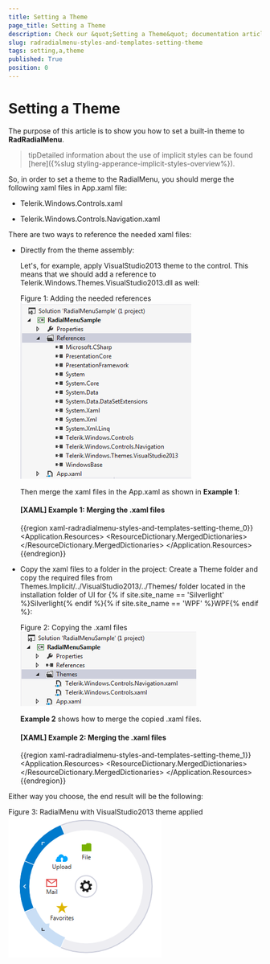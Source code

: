 ```yaml
---
title: Setting a Theme
page_title: Setting a Theme
description: Check our &quot;Setting a Theme&quot; documentation article for the RadRadialMenu {{ site.framework_name }} control.
slug: radradialmenu-styles-and-templates-setting-theme
tags: setting,a,theme
published: True
position: 0
---
```


# Setting a Theme

The purpose of this article is to show you how to set a built-in theme to __RadRadialMenu__.

>tipDetailed information about the use of implicit styles can be found [here]({%slug styling-apperance-implicit-styles-overview%}).

So, in order to set a theme to the RadialMenu, you should merge the following xaml files in App.xaml file:        

* Telerik.Windows.Controls.xaml

* Telerik.Windows.Controls.Navigation.xaml

There are two ways to reference the needed xaml files:

* Directly from the theme assembly: 
	
	Let's, for example, apply VisualStudio2013 theme to the control. This means that we should add a reference to Telerik.Windows.Themes.VisualStudio2013.dll as well:
	
	Figure 1: Adding the needed references	
	![Rad Radial Menu Setting Theme 01](images/RadRadialMenu_Setting_Theme_01.png)
	
	Then merge the xaml files in the App.xaml as shown in __Example 1__:

	#### __[XAML] Example 1: Merging the .xaml files__

	{{region xaml-radradialmenu-styles-and-templates-setting-theme_0}}
		<Application.Resources>
		    <ResourceDictionary>
		        <ResourceDictionary.MergedDictionaries>
		            <ResourceDictionary Source="/Telerik.Windows.Themes.VisualStudio2013;component/Themes/Telerik.Windows.Controls.xaml" />
		            <ResourceDictionary Source="/Telerik.Windows.Themes.VisualStudio2013;component/Themes/Telerik.Windows.Controls.Navigation.xaml" />
		        </ResourceDictionary.MergedDictionaries>
		    </ResourceDictionary>
		</Application.Resources>
	{{endregion}}

* Copy the xaml files to a folder in the project: Create a Theme folder and copy the required files from Themes.Implicit/../VisualStudio2013/../Themes/ folder located in the installation folder of UI for {% if site.site_name == 'Silverlight' %}Silverlight{% endif %}{% if site.site_name == 'WPF' %}WPF{% endif %}:

	Figure 2: Copying the .xaml files
	![Rad Radial Menu Setting Theme 02](images/RadRadialMenu_Setting_Theme_02.png)

	__Example 2__ shows how to merge the copied .xaml files.            

	#### __[XAML] Example 2: Merging the .xaml files__

	{{region xaml-radradialmenu-styles-and-templates-setting-theme_1}}
		<Application.Resources>
		    <ResourceDictionary>
		        <ResourceDictionary.MergedDictionaries>
		            <ResourceDictionary Source="Themes/Telerik.Windows.Controls.xaml" />
		            <ResourceDictionary Source="Themes/Telerik.Windows.Controls.Navigation.xaml" />
		        </ResourceDictionary.MergedDictionaries>
		    </ResourceDictionary>
		</Application.Resources>
	{{endregion}}

Either way you choose, the end result will be the following:

Figure 3: RadialMenu with VisualStudio2013 theme applied
![Rad Radial Menu Setting Theme 03](images/RadRadialMenu_Setting_Theme_03.png)
